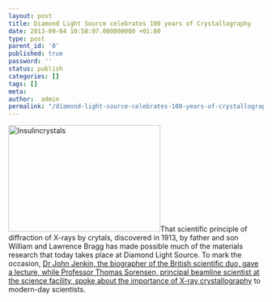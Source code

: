 ```yaml
---
layout: post
title: Diamond Light Source celebrates 100 years of Crystallography
date: 2013-09-04 10:58:07.000000000 +01:00
type: post
parent_id: '0'
published: true
password: ''
status: publish
categories: []
tags: []
meta:
author:  admin
permalink: "/diamond-light-source-celebrates-100-years-of-crystallography/"
---
```


<p><a href="{{ site.baseurl }}/assets/Insulincrystals-300x210.jpg"><img class="alignright size-medium wp-image-11" alt="Insulincrystals" src="{{ site.baseurl }}/assets/Insulincrystals-300x210.jpg" width="300" height="210" /></a>That scientific principle of diffraction of X-rays by crytals, discovered in 1913, by father and son William and Lawrence Bragg has made possible much of the materials research that today takes place at Diamond Light Source. To mark the occasion, <a href="http://www.oxfordmail.co.uk/news/yourtown/didcot/10652935.Diamond_Light_Source_has_a_beaming_100th_birthday/">Dr John Jenkin, the biographer of the British scientific duo, gave a lecture, while Professor Thomas Sorensen, principal beamline scientist at the science facility, spoke about the importance of X-ray crystallography</a> to modern-day scientists.</p>
